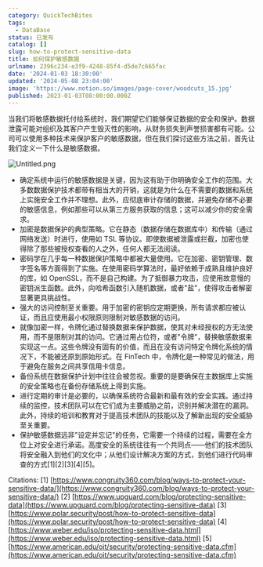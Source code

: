 ```yaml
---
category: QuickTechBites
tags:
  - DataBase
status: 已发布
catalog: []
slug: how-to-protect-sensitive-data
title: 如何保护敏感数据
urlname: 2396c234-e3f9-4248-85f4-d5de7c665fac
date: '2024-01-03 18:30:00'
updated: '2024-05-08 23:04:00'
image: 'https://www.notion.so/images/page-cover/woodcuts_15.jpg'
published: 2023-01-03T08:00:00.000Z
---
```


当我们将敏感数据托付给系统时，我们期望它们能够保证数据的安全和保护。数据泄露可能对组织及其客户产生毁灭性的影响，从财务损失到声誉损害都有可能。公司可以使用多种技术来保护客户的敏感数据，但在我们探讨这些方法之前，首先让我们定义一下什么是敏感数据。


![Untitled.png](https://prod-files-secure.s3.us-west-2.amazonaws.com/5d24fe63-e567-4804-86f9-9fdc62e13082/aa7e6578-50d6-4f37-a4e4-28071bd0fba3/Untitled.png?X-Amz-Algorithm=AWS4-HMAC-SHA256&X-Amz-Content-Sha256=UNSIGNED-PAYLOAD&X-Amz-Credential=ASIAZI2LB466QYJK7RWO%2F20250326%2Fus-west-2%2Fs3%2Faws4_request&X-Amz-Date=20250326T213444Z&X-Amz-Expires=3600&X-Amz-Security-Token=IQoJb3JpZ2luX2VjEM7%2F%2F%2F%2F%2F%2F%2F%2F%2F%2FwEaCXVzLXdlc3QtMiJHMEUCIHCC1Bp%2B7vFWQFAlum9ovvXU8iVnNMP8JfLxjpa1Et6mAiEAmPnwOOwcxaf%2B%2FskKiX5qTU28%2FDg%2FGrVbN8pCtce7vvUq%2FwMINhAAGgw2Mzc0MjMxODM4MDUiDK%2ByZt%2BrFgMxwzTiUSrcA2MoojJVe1nr9Bqozv7wsb5CwFZTPY2UnbCV8RNMhvOoacnhFSyhZ3GSQYje9GegDTjhyPgHMa%2FpbQwX6xeiN2qaGyXliaVdAfhsZMC8G1dMehnB3mkJdJqtS%2FLXzvcQX4caG8J%2F%2BFEZjDugijMKm2MOU0Q06wQxequ%2BuZm2557PlxLSz9PoeL2SVD9QIPPNlx%2F3vvgI1yJ1C274oZprWw3uaWmSkg6Mcu3ZiebGV3lVdDphSpWCyLaAdQcOiVOsFCGXc00UoVTE5rMAcpVXhRYRSJWtjICZfnsrDTSw8dLk1AZWFpLgCwLSY%2BVq12AFK3nw1f26xoO4Q08IT4zJtXm7EqpFzaYAONAt4ls1jbve3YMHv16DngKtA%2BltqLeK5rJM3f2WNz7lyNPJcUEtzWdYpqENna%2F2rWwL5trssvDvWsZfGGmRRciMFZAelabaDc5iv5UNiEdaADo89UcOqUMWlpq4zQi7FPXdJeeALy4yS779QIV%2B9RpArNiBOaCDp5Tkt%2BK8F6Gek3BtgxLHMne1Kd1YDJkIJ2m4PlJsLzJ8n%2B%2BtvC7dQonhyT5QkaiwKyjXBZrdjCLA5VlFzDFMUto8SHGra7SdoWnd%2FqzZmpAesmZtJEo3WhkhhECIMO7ekb8GOqUB3CtJvLUf3ipJHGkZ3S2sU%2FpLqHI6JOAlWiDOHuE2%2FBlojyADJhFABwq2RbHivFQj1MWUf%2BUJRPv71q2BPV%2BFX1q3SkepXtAAKc2RURQhStDik8sv4SFNuL%2Bh6sV7M7QC3etdB0SxwrBIXiijDrQ5q8BOHB46Hjp20qhs0%2BcR4E%2F%2FJscCSv8ixNBx8EEGXkb0oQtQRbz1CbqOcR7oQWpcgVRemZlJ&X-Amz-Signature=5ed2bb7e6e47d5888440cfe1e195ab32deea119ee645cdb6b9e16a27d93a0e59&X-Amz-SignedHeaders=host&x-id=GetObject)

- 确定系统中运行的敏感数据是关键，因为这有助于你明确安全工作的范围。大多数数据保护技术都带有相当大的开销，这就是为什么在不需要的数据和系统上实施安全工作并不理想。此外，应彻底审计存储的数据，并避免存储不必要的敏感信息，例如那些可以从第三方服务获取的信息；这可以减少你的安全需求。
- 加密是数据保护的典型策略。它在静态（数据存储在数据库中）和传输（通过网络发送）时进行，使用如 TSL 等协议。即使数据被泄露或拦截，加密也使得除了那些被授权查看的人之外，任何人都无法阅读。
- 密码学在几乎每一种数据保护策略中都被大量使用。它在加密、密钥管理、数字签名等方面得到了实施。在使用密码学算法时，最好依赖于成熟且维护良好的库，如 OpenSSL，而不是自己构建。为了抵御暴力攻击，应使用故意慢的密钥派生函数。此外，向哈希函数引入随机数据，或者"盐"，使得攻击者解密显著更具挑战性。
- 强大的访问控制至关重要。用于加密的密钥应定期更换，所有请求都应被认证，而且应使用最小权限原则限制对敏感数据的访问。
- 就像加密一样，令牌化通过替换数据来保护数据，使其对未经授权的方无法使用，而不是限制对其的访问。它通过用占位符，或者"令牌"，替换敏感数据来实现这一点。这些令牌没有固有的价值，而且在没有访问特定令牌化系统的情况下，不能被还原到原始形式。在 FinTech 中，令牌化是一种常见的做法，用于避免在服务之间共享信用卡信息。
- 备份系统在数据保护计划中往往会被忽视。重要的是要确保在主数据库上实施的安全策略也在备份存储系统上得到实施。
- 进行定期的审计是必要的，以确保系统符合最新和最有效的安全实践。通过持续的监控，技术团队可以在它们成为主要威胁之前，识别并解决潜在的漏洞。此外，持续的培训和教育对于提高技术团队的技能以及了解新出现的安全威胁至关重要。
- 保护敏感数据远非"设定并忘记"的任务，它需要一个持续的过程，需要在全方位上对安全进行承诺。高度安全的系统往往有一个共同点——他们的技术团队将安全融入到他们的文化中；从他们设计解决方案的方式，到他们进行代码审查的方式[1][2][3][4][5]。

Citations:
[1] [https://www.congruity360.com/blog/ways-to-protect-your-sensitive-data/](https://www.congruity360.com/blog/ways-to-protect-your-sensitive-data/)
[2] [https://www.upguard.com/blog/protecting-sensitive-data](https://www.upguard.com/blog/protecting-sensitive-data)
[3] [https://www.polar.security/post/how-to-protect-sensitive-data](https://www.polar.security/post/how-to-protect-sensitive-data)
[4] [https://www.weber.edu/iso/protecting-sensitive-data.html](https://www.weber.edu/iso/protecting-sensitive-data.html)
[5] [https://www.american.edu/oit/security/protecting-sensitive-data.cfm](https://www.american.edu/oit/security/protecting-sensitive-data.cfm)

